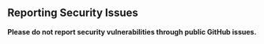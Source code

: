 ## Reporting Security Issues

**Please do not report security vulnerabilities through public GitHub issues.**
